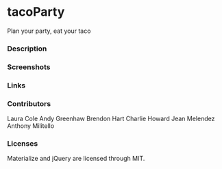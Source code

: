 # tacoParty
Plan your party, eat your taco

### Description


### Screenshots

### Links

### Contributors
Laura Cole
Andy Greenhaw
Brendon Hart
Charlie Howard
Jean Melendez
Anthony Militello

### Licenses
Materialize and jQuery are licensed through MIT.
